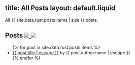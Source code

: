 title: All Posts
layout: default.liquid
---

All {{ site.data.rust.posts.items | size }} posts.

<h2>
  Posts
  <a class="feedicon" href="/all/feed.rss" title="All Posts RSS Feed">
    <img src="/images/rss.svg" />
  </a>
  <a class="feedicon" href="/all/feed.json" title="All Posts JSON Feed">
    <img src="/images/jsonfeed.png" />
  </a>
</h2>


<ul>
{% for post in site.data.rust.posts.items %}
  <li><a href="{{ post.url }}">{{ post.title | escape }}</a> by {{ post.author.name | escape }}</li>
{% endfor %}
</ul>
